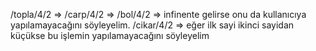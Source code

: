 

/topla/4/2 =>
/carp/4/2 =>
/bol/4/2 => infinente gelirse onu da kullanıcıya yapılamayacağını söyleyelim.
/cikar/4/2 => eğer ilk sayi ikinci sayidan küçükse bu işlemin yapılamayacağını söyleyelim